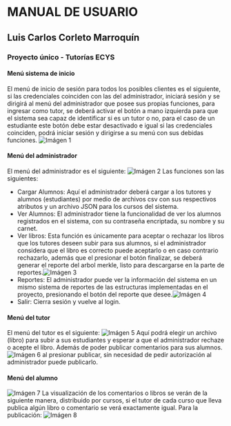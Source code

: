 # MANUAL DE USUARIO
## Luis Carlos Corleto Marroquín
### Proyecto único - Tutorías ECYS
#### Menú sistema de inicio
El menú de inicio de sesión para todos los posibles clientes es el siguiente, si las credenciales coinciden con las del administrador, iniciará sesión y se dirigirá al menú del administrador que posee sus propias funciones, para ingresar como tutor, se deberá activar el botón a mano izquierda para que el sistema sea capaz de identificar si es un tutor o no, para el caso de un estudiante este botón debe estar desactivado e igual si las credenciales coinciden, podrá iniciar sesión y dirigirse a su menú con sus debidas funciones.
![Imágen 1](Images/1.jpeg)
#### Menú del administrador
El menú del administrador es el siguiente:
![Imágen 2](Images/2.jpeg)
Las funciones son las siguientes:
* Cargar Alumnos: Aquí el administrador deberá cargar a los tutores y alumnos (estudiantes) por medio de archivos csv con sus respectivos atributos y un archivo JSON para los cursos del sistema.
* Ver Alumnos: El administrador tiene la funcionalidad de ver los alumnos registrados en el sistema, con su contraseña encriptada, su nombre y su carnet.
* Ver libros: Esta función es únicamente para aceptar o rechazar los libros que los tutores deseen subir para sus alumnos, si el administrador considera que el libro es correcto puede aceptarlo o en caso contrario rechazarlo, además que el presionar el botón finalizar, se deberá generar el reporte del arbol merkle, listo para descargarse en la parte de reportes.![Imágen 3](Images/3.jpeg)
* Reportes: El administrador puede ver la información del sistema en un mismo sistema de reportes de las estructuras implementadas en el proyecto, presionando el botón del reporte que desee.![Imágen 4](Images/4.jpeg)
* Salir: Cierra sesión y vuelve al login.
#### Menú del tutor
El menú del tutor es el siguiente:
![Imágen 5](Images/5.jpeg)
Aquí podrá elegir un archivo (libro) para subir a sus estudiantes y esperar a que el administrador rechaze o acepte el libro. Además de poder publicar comentarios para sus alumnos. ![Imágen 6](Images/6.jpeg) al presionar publicar, sin necesidad de pedir autorización al administrador puede publicarlo.
#### Menú del alumno
![Imágen 7](Images/7.jpeg)
La visualización de los comentarios o libros se verán de la siguiente manera, distribuido por cursos, si el tutor de cada curso que lleva publica algún libro o comentario se verá exactamente igual.
Para la publicación: ![Imágen 8](Images/8.jpeg)